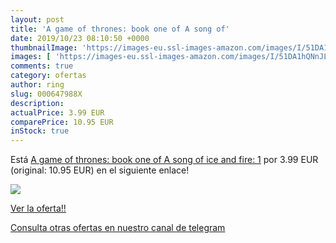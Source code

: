 ```yaml
---
layout: post
title: 'A game of thrones: book one of A song of'
date: 2019/10/23 08:10:50 +0000
thumbnailImage: 'https://images-eu.ssl-images-amazon.com/images/I/51DA1hQNnJL._SL200_.jpg'
images: [ 'https://images-eu.ssl-images-amazon.com/images/I/51DA1hQNnJL._SL200_.jpg' ]
comments: true
category: ofertas
author: ring
slug: 000647988X
description:
actualPrice: 3.99 EUR
comparePrice: 10.95 EUR
inStock: true
---
```


Está [A game of thrones: book one of A song of ice and fire: 1](https://www.amazon.com/dp/000647988X/?tag=redken08-20) por 3.99 EUR (original: 10.95 EUR) en el siguiente enlace!

[![](https://images-eu.ssl-images-amazon.com/images/I/51DA1hQNnJL._SL200_.jpg)](https://www.amazon.com/dp/000647988X/?tag=redken08-20)

[Ver la oferta!!](https://www.amazon.com/dp/000647988X/?tag=redken08-20)

[Consulta otras ofertas en nuestro canal de telegram](https://t.me/s/ofertas25)
